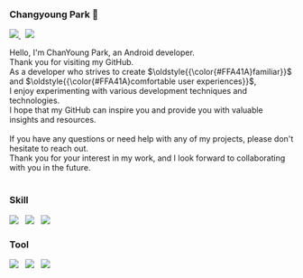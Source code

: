 ### Changyoung Park 👋 
<p>
    <a href="mailto:chamchann@gmail.com">
        <img src="https://img.shields.io/badge/Gmail-EA4335?style=flat&logo=Gmail&logoColor=white">
    </a>
    &nbsp;
    <a href="https://open.kakao.com/o/spiIDXEb">
        <img src="https://img.shields.io/badge/KakaoTalk-FFCD00?style=flat&logoColor=black&logo=KakaoTalk"> 
    </a>
</p>

Hello, I'm ChanYoung Park, an Android developer.<br>
Thank you for visiting my GitHub.<br>
As a developer who strives to create $\oldstyle{{\color{#FFA41A}familiar}}$ and $\oldstyle{{\color{#FFA41A}comfortable user experiences}}$,<br>
I enjoy experimenting with various development techniques and technologies.<br>
I hope that my GitHub can inspire you and provide you with valuable insights and resources.<br>
<br>
If you have any questions or need help with any of my projects, please don't hesitate to reach out.<br>
Thank you for your interest in my work, and I look forward to collaborating with you in the future.<br>

# 

### Skill
<p>
    <img src="https://img.shields.io/badge/Kotlin-7F52FF.svg?style=flat&logo=Kotlin&logoColor=white">
    &nbsp;
    <img src="https://img.shields.io/badge/Android-34A853.svg?style=flat&logo=Android&logoColor=white">
    &nbsp;
    <img src="https://img.shields.io/badge/Java-007396?style=flat&logo=OpenJDK&logoColor=white"/>
</p>

### Tool
<p>
    <img src="https://img.shields.io/badge/GitHub-181717.svg?style=flat&logo=GitHub&logoColor=white">
    &nbsp;
    <img src="https://img.shields.io/badge/GitBook-BBDDE5.svg?style=flat&logo=GitBook&logoColor=black">
    &nbsp;
    <img src="https://img.shields.io/badge/Firebase-DD2C00.svg?style=flat&logo=Firebase&logoColor=white">
</p>


<!-- ![Anurag's GitHub stats](https://github-readme-stats.vercel.app/api?username=U-WangE&theme=dracula)

![Top Langs](https://github-readme-stats.vercel.app/api/top-langs/?username=U-WangE&layout=compact)
-->

<!--
**U-WangE/U-WangE** is a ✨ _special_ ✨ repository because its `README.md` (this file) appears on your GitHub profile.

Here are some ideas to get you started:

- 🔭 I’m currently working on ...
- 🌱 I’m currently learning ...
- 👯 I’m looking to collaborate on ...
- 🤔 I’m looking for help with ...
- 💬 Ask me about ...
- 📫 How to reach me: ...
- 😄 Pronouns: ...
- ⚡ Fun fact: ...
-->
